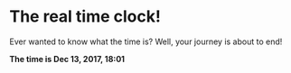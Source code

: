 # The real time clock!

Ever wanted to know what the time is? Well, your journey is about to end!

**The time is Dec 13, 2017, 18:01**